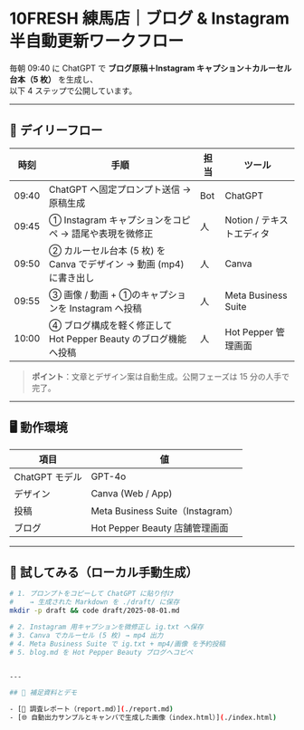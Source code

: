 # 10FRESH 練馬店｜ブログ & Instagram 半自動更新ワークフロー

毎朝 09:40 に ChatGPT で **ブログ原稿＋Instagram キャプション＋カルーセル台本（5 枚）** を生成し、  
以下 4 ステップで公開しています。

---

## 🌱 デイリーフロー

| 時刻 | 手順 | 担当 | ツール |
|------|------|------|--------|
| 09:40 | ChatGPT へ固定プロンプト送信 → 原稿生成 | Bot | ChatGPT |
| 09:45 | ① Instagram キャプションをコピペ → 語尾や表現を微修正 | 人 | Notion / テキストエディタ |
| 09:50 | ② カルーセル台本 (5 枚) を Canva でデザイン → 動画 (mp4) に書き出し | 人 | Canva |
| 09:55 | ③ 画像 / 動画 + ①のキャプションを Instagram へ投稿 | 人 | Meta Business Suite |
| 10:00 | ④ ブログ構成を軽く修正して　Hot Pepper Beauty のブログ機能へ投稿 | 人 | Hot Pepper 管理画面 |

> **ポイント**：文章とデザイン案は自動生成。公開フェーズは 15 分の人手で完了。

---

## 🖥️ 動作環境

| 項目 | 値 |
|------|----|
| ChatGPT モデル | GPT-4o |
| デザイン | Canva (Web / App) |
| 投稿 | Meta Business Suite（Instagram） |
| ブログ | Hot Pepper Beauty 店舗管理画面 |

---

## 🚀 試してみる（ローカル手動生成）

```bash
# 1. プロンプトをコピーして ChatGPT に貼り付け
#    → 生成された Markdown を ./draft/ に保存
mkdir -p draft && code draft/2025-08-01.md

# 2. Instagram 用キャプションを微修正し ig.txt へ保存
# 3. Canva でカルーセル (5 枚) → mp4 出力
# 4. Meta Business Suite で ig.txt + mp4/画像 を予約投稿
# 5. blog.md を Hot Pepper Beauty ブログへコピペ


---

## 📎 補足資料とデモ

- [📄 調査レポート（report.md）](./report.md)
- [🌐 自動出力サンプルとキャンバで生成した画像（index.html）](./index.html)

